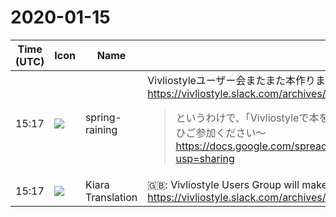 # 2020-01-15

|Time (UTC)|Icon|Name|Message|
|---|---|---|---|
|<span id="1579101434.027100">15:17</span>|![](https://secure.gravatar.com/avatar/1ac180f0868137292905c311b5fff781.jpg?s=72&d=https%3A%2F%2Fa.slack-edge.com%2Fdf10d%2Fimg%2Favatars%2Fava_0021-72.png)|spring-raining|Vivliostyleユーザー会またまた本作ります！ <https://vivliostyle.slack.com/archives/CKK795STV/p1579101363001700><br><blockquote>というわけで、「Vivliostyleで本を作ろう Vol.3」の寄稿を募集いたします！！ こちらの要項を読んでぜひぜひご参加ください〜 <https://docs.google.com/spreadsheets/d/1S14R2YRbyJJGZN82DdNfO5ibEldCfP21hbJLb3Gzyrk/edit?usp=sharing></blockquote>|
|<span id="1579101436.027300">15:17</span>|![](https://avatars.slack-edge.com/2019-08-21/732685848020_f3f20736795184660348_72.png)|Kiara Translation|🇬🇧: Vivliostyle Users Group will make another book! <https://vivliostyle.slack.com/archives/CKK795STV/p1579101363001700>|
